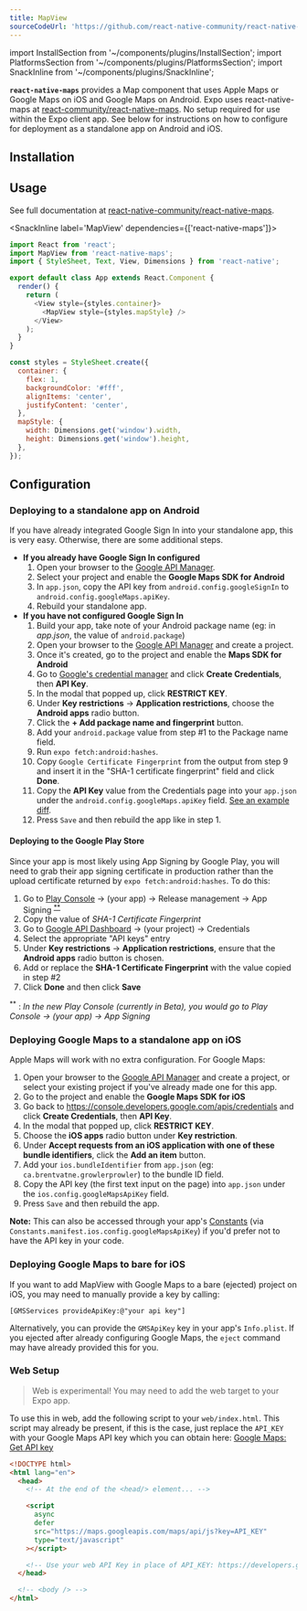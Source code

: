 ```yaml
---
title: MapView
sourceCodeUrl: 'https://github.com/react-native-community/react-native-maps'
---
```


import InstallSection from '~/components/plugins/InstallSection';
import PlatformsSection from '~/components/plugins/PlatformsSection';
import SnackInline from '~/components/plugins/SnackInline';

**`react-native-maps`** provides a Map component that uses Apple Maps or Google Maps on iOS and Google Maps on Android. Expo uses react-native-maps at [react-community/react-native-maps](https://github.com/react-community/react-native-maps). No setup required for use within the Expo client app. See below for instructions on how to configure for deployment as a standalone app on Android and iOS.

<PlatformsSection android emulator ios simulator />

## Installation

<InstallSection packageName="react-native-maps" href="https://github.com/react-native-community/react-native-maps" />

## Usage

See full documentation at [react-native-community/react-native-maps](https://github.com/react-native-community/react-native-maps).

<SnackInline label='MapView' dependencies={['react-native-maps']}>

```js
import React from 'react';
import MapView from 'react-native-maps';
import { StyleSheet, Text, View, Dimensions } from 'react-native';

export default class App extends React.Component {
  render() {
    return (
      <View style={styles.container}>
        <MapView style={styles.mapStyle} />
      </View>
    );
  }
}

const styles = StyleSheet.create({
  container: {
    flex: 1,
    backgroundColor: '#fff',
    alignItems: 'center',
    justifyContent: 'center',
  },
  mapStyle: {
    width: Dimensions.get('window').width,
    height: Dimensions.get('window').height,
  },
});
```

</SnackInline>

## Configuration

### Deploying to a standalone app on Android

If you have already integrated Google Sign In into your standalone app, this is very easy. Otherwise, there are some additional steps.

- **If you already have Google Sign In configured**
  1.  Open your browser to the [Google API Manager](https://console.developers.google.com/apis).
  2.  Select your project and enable the **Google Maps SDK for Android**
  3.  In `app.json`, copy the API key from `android.config.googleSignIn` to `android.config.googleMaps.apiKey`.
  4.  Rebuild your standalone app.
- **If you have not configured Google Sign In**
  1.  Build your app, take note of your Android package name (eg: in _app.json_, the value of `android.package`)
  2.  Open your browser to the [Google API Manager](https://console.developers.google.com/apis) and create a project.
  3.  Once it's created, go to the project and enable the **Maps SDK for Android**
  4.  Go to [Google's credential manager](https://console.developers.google.com/apis/credentials) and click **Create Credentials**, then **API Key**.
  5.  In the modal that popped up, click **RESTRICT KEY**.
  6.  Under **Key restrictions** → **Application restrictions**, choose the **Android apps** radio button.
  7.  Click the **+ Add package name and fingerprint** button.
  8.  Add your `android.package` value from step #1 to the Package name field.
  9.  Run `expo fetch:android:hashes`.
  10. Copy `Google Certificate Fingerprint` from the output from step 9 and insert it in the "SHA-1 certificate fingerprint" field and click **Done**.
  11. Copy the **API Key** value from the Credentials page into your `app.json` under the `android.config.googleMaps.apiKey` field. [See an example diff](https://github.com/brentvatne/growler-prowler/commit/3496e69b14adb21eb2025ef9e0719c2edbef2aa2).
  12. Press `Save` and then rebuild the app like in step 1.

#### Deploying to the Google Play Store

Since your app is most likely using App Signing by Google Play, you will need to grab their app signing certificate in production rather than the upload certificate returned by `expo fetch:android:hashes`. To do this:
1. Go to [Play Console](https://play.google.com/console) → (your app) → Release management → App Signing <sup>[**](#beta-console)</sup>
2. Copy the value of _SHA-1 Certificate Fingerprint_
3. Go to [Google API Dashboard](https://console.developers.google.com/apis/) → (your project) → Credentials
4. Select the appropriate "API keys" entry
5. Under **Key restrictions** → **Application restrictions**, ensure that the **Android apps** radio button is chosen.
6. Add or replace the **SHA-1 Certificate Fingerprint** with the value copied in step #2
7. Click **Done** and then click **Save**

<a name="beta-console"><sup>**</sup></a> : _In the new Play Console (currently in Beta), you would go to Play Console → (your app) → App Signing_

### Deploying Google Maps to a standalone app on iOS

Apple Maps will work with no extra configuration. For Google Maps:

1.  Open your browser to the [Google API Manager](https://console.developers.google.com/apis) and create a project, or select your existing project if you've already made one for this app.
2.  Go to the project and enable the **Google Maps SDK for iOS**
3.  Go back to <https://console.developers.google.com/apis/credentials> and click **Create Credentials**, then **API Key**.
4.  In the modal that popped up, click **RESTRICT KEY**.
5.  Choose the **iOS apps** radio button under **Key restriction**.
6.  Under **Accept requests from an iOS application with one of these bundle identifiers**, click the **Add an item** button.
7.  Add your `ios.bundleIdentifier` from `app.json` (eg: `ca.brentvatne.growlerprowler`) to the bundle ID field.
8.  Copy the API key (the first text input on the page) into `app.json` under the `ios.config.googleMapsApiKey` field.
9.  Press `Save` and then rebuild the app.

**Note:** This can also be accessed through your app's [Constants](../../sdk/constants#constantsmanifest) (via `Constants.manifest.ios.config.googleMapsApiKey`) if you'd prefer not to have the API key in your code.

### Deploying Google Maps to bare for iOS

If you want to add MapView with Google Maps to a bare (ejected) project on iOS, you may need to manually provide a key by calling:

```
[GMSServices provideApiKey:@"your api key"]
```

Alternatively, you can provide the `GMSApiKey` key in your app's `Info.plist`. If you ejected after already configuring Google Maps, the `eject` command may have already provided this for you.

### Web Setup

> Web is experimental! You may need to add the web target to your Expo app.

To use this in web, add the following script to your `web/index.html`. This script may already be present, if this is the case, just replace the `API_KEY` with your Google Maps API key which you can obtain here: [Google Maps: Get API key](https://developers.google.com/maps/documentation/javascript/get-api-key)

```html
<!DOCTYPE html>
<html lang="en">
  <head>
    <!-- At the end of the <head/> element... -->

    <script
      async
      defer
      src="https://maps.googleapis.com/maps/api/js?key=API_KEY"
      type="text/javascript"
    ></script>

    <!-- Use your web API Key in place of API_KEY: https://developers.google.com/maps/documentation/javascript/get-api-key -->
  </head>

  <!-- <body /> -->
</html>
```
